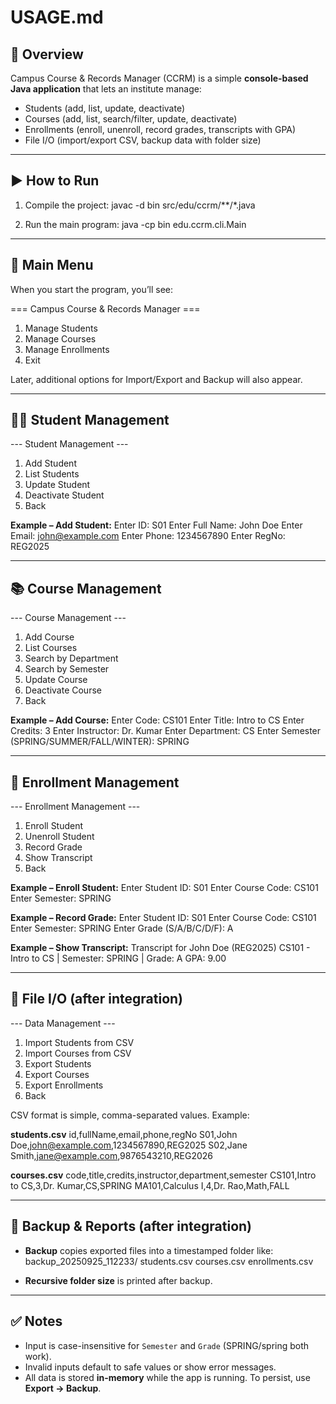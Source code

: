 # USAGE.md

## 📌 Overview
Campus Course & Records Manager (CCRM) is a simple **console-based Java application** that lets an institute manage:
- Students (add, list, update, deactivate)
- Courses (add, list, search/filter, update, deactivate)
- Enrollments (enroll, unenroll, record grades, transcripts with GPA)
- File I/O (import/export CSV, backup data with folder size)

---

## ▶️ How to Run
1. Compile the project:
   javac -d bin src/edu/ccrm/**/*.java

2. Run the main program:
   java -cp bin edu.ccrm.cli.Main

---

## 📖 Main Menu
When you start the program, you’ll see:

=== Campus Course & Records Manager ===
1. Manage Students
2. Manage Courses
3. Manage Enrollments
4. Exit

Later, additional options for Import/Export and Backup will also appear.

---

## 👩‍🎓 Student Management
--- Student Management ---
1. Add Student
2. List Students
3. Update Student
4. Deactivate Student
5. Back

**Example – Add Student:**
Enter ID: S01
Enter Full Name: John Doe
Enter Email: john@example.com
Enter Phone: 1234567890
Enter RegNo: REG2025

---

## 📚 Course Management
--- Course Management ---
1. Add Course
2. List Courses
3. Search by Department
4. Search by Semester
5. Update Course
6. Deactivate Course
7. Back

**Example – Add Course:**
Enter Code: CS101
Enter Title: Intro to CS
Enter Credits: 3
Enter Instructor: Dr. Kumar
Enter Department: CS
Enter Semester (SPRING/SUMMER/FALL/WINTER): SPRING

---

## 📝 Enrollment Management
--- Enrollment Management ---
1. Enroll Student
2. Unenroll Student
3. Record Grade
4. Show Transcript
5. Back

**Example – Enroll Student:**
Enter Student ID: S01
Enter Course Code: CS101
Enter Semester: SPRING

**Example – Record Grade:**
Enter Student ID: S01
Enter Course Code: CS101
Enter Semester: SPRING
Enter Grade (S/A/B/C/D/F): A

**Example – Show Transcript:**
Transcript for John Doe (REG2025)
CS101 - Intro to CS | Semester: SPRING | Grade: A
GPA: 9.00

---

## 📂 File I/O (after integration)
--- Data Management ---
1. Import Students from CSV
2. Import Courses from CSV
3. Export Students
4. Export Courses
5. Export Enrollments
6. Back

CSV format is simple, comma-separated values. Example:

**students.csv**
id,fullName,email,phone,regNo
S01,John Doe,john@example.com,1234567890,REG2025
S02,Jane Smith,jane@example.com,9876543210,REG2026

**courses.csv**
code,title,credits,instructor,department,semester
CS101,Intro to CS,3,Dr. Kumar,CS,SPRING
MA101,Calculus I,4,Dr. Rao,Math,FALL

---

## 💾 Backup & Reports (after integration)
- **Backup** copies exported files into a timestamped folder like:
  backup_20250925_112233/
  students.csv
  courses.csv
  enrollments.csv

- **Recursive folder size** is printed after backup.

---

## ✅ Notes
- Input is case-insensitive for `Semester` and `Grade` (SPRING/spring both work).
- Invalid inputs default to safe values or show error messages.
- All data is stored **in-memory** while the app is running. To persist, use **Export → Backup**.  
